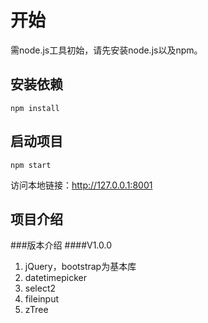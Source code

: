 <h1>
<a name="installation" class="anchor" href="#installation"><span class="mini-icon mini-icon-link"></span></a>开始</h1>

<p>需node.js工具初始，请先安装node.js以及npm。</p>

<h2>
<a name="installation" class="anchor" href="#installation"><span class="mini-icon mini-icon-link"></span></a>安装依赖</h2>

`npm install`

<h2>
<a name="installation" class="anchor" href="#installation"><span class="mini-icon mini-icon-link"></span></a>启动项目</h2>

`npm start`

<p>访问本地链接：<a href="http://127.0.0.1:8001">http://127.0.0.1:8001</a></p>

<h2>
<a name="installation" class="anchor" href="#installation"><span class="mini-icon mini-icon-link"></span></a>项目介绍</h2>

###版本介绍
####V1.0.0
1. jQuery，bootstrap为基本库
2. datetimepicker
3. select2
4. fileinput
5. zTree
